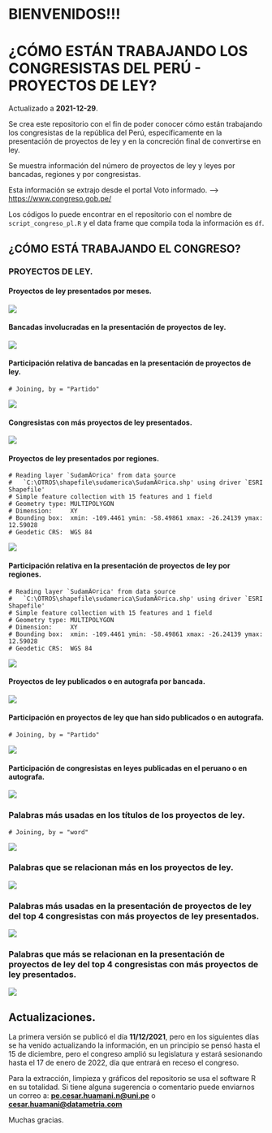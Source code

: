 
# BIENVENIDOS!!!

# ¿CÓMO ESTÁN TRABAJANDO LOS CONGRESISTAS DEL PERÚ - PROYECTOS DE LEY?

Actualizado a **2021-12-29**.

Se crea este repositorio con el fin de poder conocer cómo están
trabajando los congresistas de la república del Perú, específicamente en
la presentación de proyectos de ley y en la concreción final de
convertirse en ley.

Se muestra información del número de proyectos de ley y leyes por
bancadas, regiones y por congresistas.

Esta información se extrajo desde el portal Voto informado. —&gt;
<https://www.congreso.gob.pe/>

Los códigos lo puede encontrar en el repositorio con el nombre de
`script_congreso_pl.R` y el data frame que compila toda la información
es `df`.

## ¿CÓMO ESTÁ TRABAJANDO EL CONGRESO?

### PROYECTOS DE LEY.

#### Proyectos de ley presentados por meses.

![](README-unnamed-chunk-3-1.png)<!-- -->

#### Bancadas involucradas en la presentación de proyectos de ley.

![](README-unnamed-chunk-4-1.png)<!-- -->

#### Participación relativa de bancadas en la presentación de proyectos de ley.

    # Joining, by = "Partido"

![](README-unnamed-chunk-5-1.png)<!-- -->

#### Congresistas con más proyectos de ley presentados.

![](README-unnamed-chunk-6-1.png)<!-- -->

#### Proyectos de ley presentados por regiones.

    # Reading layer `SudamÃ©rica' from data source 
    #   `C:\OTROS\shapefile\sudamerica\SudamÃ©rica.shp' using driver `ESRI Shapefile'
    # Simple feature collection with 15 features and 1 field
    # Geometry type: MULTIPOLYGON
    # Dimension:     XY
    # Bounding box:  xmin: -109.4461 ymin: -58.49861 xmax: -26.24139 ymax: 12.59028
    # Geodetic CRS:  WGS 84

![](README-unnamed-chunk-7-1.png)<!-- -->

#### Participación relativa en la presentación de proyectos de ley por regiones.

    # Reading layer `SudamÃ©rica' from data source 
    #   `C:\OTROS\shapefile\sudamerica\SudamÃ©rica.shp' using driver `ESRI Shapefile'
    # Simple feature collection with 15 features and 1 field
    # Geometry type: MULTIPOLYGON
    # Dimension:     XY
    # Bounding box:  xmin: -109.4461 ymin: -58.49861 xmax: -26.24139 ymax: 12.59028
    # Geodetic CRS:  WGS 84

![](README-unnamed-chunk-8-1.png)<!-- -->

#### Proyectos de ley publicados o en autografa por bancada.

![](README-unnamed-chunk-9-1.png)<!-- -->

#### Participación en proyectos de ley que han sido publicados o en autografa.

    # Joining, by = "Partido"

![](README-unnamed-chunk-10-1.png)<!-- -->

#### Participación de congresistas en leyes publicadas en el peruano o en autografa.

![](README-unnamed-chunk-11-1.png)<!-- -->

### Palabras más usadas en los títulos de los proyectos de ley.

    # Joining, by = "word"

![](README-unnamed-chunk-13-1.png)<!-- -->

### Palabras que se relacionan más en los proyectos de ley.

![](README-unnamed-chunk-14-1.png)<!-- -->

### Palabras más usadas en la presentación de proyectos de ley del top 4 congresistas con más proyectos de ley presentados.

![](README-unnamed-chunk-15-1.png)<!-- -->

### Palabras que más se relacionan en la presentación de proyectos de ley del top 4 congresistas con más proyectos de ley presentados.

![](README-unnamed-chunk-16-1.png)<!-- -->

## Actualizaciones.

La primera versión se publicó el día **11/12/2021**, pero en los
siguientes días se ha venido actualizando la información, en un
principio se pensó hasta el 15 de diciembre, pero el congreso amplió su
legislatura y estará sesionando hasta el 17 de enero de 2022, día que
entrará en receso el congreso.

Para la extracción, limpieza y gráficos del repositorio se usa el
software R en su totalidad. Si tiene alguna sugerencia o comentario
puede enviarnos un correo a: **<pe.cesar.huamani.n@uni.pe>** o
**<cesar.huamani@datametria.com>**

Muchas gracias.
